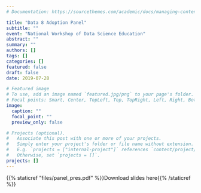 ```yaml
---
# Documentation: https://sourcethemes.com/academic/docs/managing-content/

title: "Data 8 Adoption Panel"
subtitle: ""
event: "National Workshop of Data Science Education"
abstract: ""
summary: ""
authors: []
tags: []
categories: []
featured: false
draft: false
date: 2019-07-28

# Featured image
# To use, add an image named `featured.jpg/png` to your page's folder.
# Focal points: Smart, Center, TopLeft, Top, TopRight, Left, Right, BottomLeft, Bottom, BottomRight.
image:
  caption: ""
  focal_point: ""
  preview_only: false

# Projects (optional).
#   Associate this post with one or more of your projects.
#   Simply enter your project's folder or file name without extension.
#   E.g. `projects = ["internal-project"]` references `content/project/deep-learning/index.md`.
#   Otherwise, set `projects = []`.
projects: []
---
```



{{% staticref "files/panel_pres.pdf" %}}Download slides here{{% /staticref %}}
